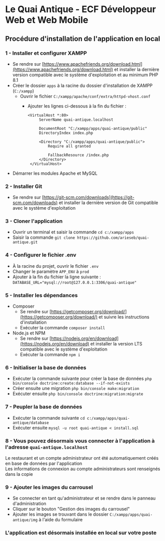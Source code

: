 # Le Quai Antique - ECF Développeur Web et Web Mobile

## Procédure d'installation de l'application en local

### 1 - Installer et configurer XAMPP
 - Se rendre sur [https://www.apachefriends.org/download.html](https://www.apachefriends.org/download.html)
et installer la dernière version compatible avec le système d'exploitation et au minimum PHP 8.1
 - Créer le dossier `apps` à la racine du dossier d'installation de XAMPP
   (`C:/xampp`)
   - Ouvrir le fichier `C:/xampp/apache/conf/extra/httpd-vhost.conf`
     - Ajouter les lignes ci-dessous à la fin du fichier :

           <VirtualHost *:80>
                ServerName quai-antique.localhost

                DocumentRoot "C:/xampp/apps/quai-antique/public"
                DirectoryIndex index.php

                <Directory "C:/xampp/apps/quai-antique/public">
                    Require all granted

                    FallbackResource /index.php
                </Directory>
            </VirtualHost>

 - Démarrer les modules Apache et MySQL

### 2 - Installer Git
 - Se rendre sur [https://git-scm.com/downloads](https://git-scm.com/downloads) et installer 
la dernière version de Git compatible avec le système d'exploitation

### 3 - Cloner l'application
 - Ouvrir un terminal et saisir la commande `cd c:/xampp/apps`
 - Saisir la commande `git clone https://github.com/arieseb/quai-antique.git`

### 4 - Configurer le fichier .env
 - À la racine du projet, ouvrir le fichier `.env`
 - Changer le paramètre `APP_ENV` à `prod`
 - Ajouter à la fin du fichier la ligne suivante : `DATABASE_URL="mysql://root@127.0.0.1:3306/quai-antique"`

### 5 - Installer les dépendances
 - Composer
   - Se rendre sur [https://getcomposer.org/download/](https://getcomposer.org/download/)
   et suivre les instructions d'installation
   - Exécuter la commande ``composer install``
 - Node.js et NPM
   - Se rendre sur [https://nodejs.org/en/download](https://nodejs.org/en/download) et installer la version LTS
   compatible avec le système d'exploitation
   - Exécuter la commande ``npm i``

### 6 - Initialiser la base de données
 - Exécuter la commande suivante pour créer la base de données ``php bin/console doctrine:create:database --if-not-exists``
 - Créer ensuite une migration ``php bin/console make:migration``
 - Exécuter ensuite ``php bin/console doctrine:migration:migrate``

### 7 - Peupler la base de données
 - Exécuter la commande suivante ``cd c:/xampp/apps/quai-antique/database``
 - Exécuter ensuite ``mysql -u root quai-antique < install.sql``

### 8 - Vous pouvez désormais vous connecter à l'application à l'adresse ``quai-antique.localhost``
Le restaurant et un compte administrateur ont été automatiquement créés en base de données
par l'application  
Les informations de connexion au compte administrateurs sont renseignés dans la copie

### 9 - Ajouter les images du carrousel 
 - Se connecter en tant qu'administrateur et se rendre dans le panneau d'administration
 - Cliquer sur le bouton "Gestion des images du carrousel"
 - Ajouter les images se trouvant dans le dossier ``C:/xampp/apps/quai-antique/img`` à l'aide du formulaire

### L'application est désormais installée en local sur votre poste

